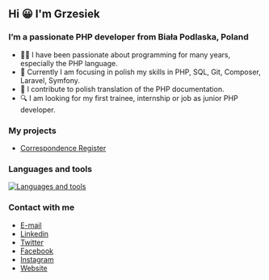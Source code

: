 ## Hi 😀 I'm Grzesiek

### I’m a passionate PHP developer from Biała Podlaska, Poland
- 👨‍💻 I have been passionate about programming for many years, especially the PHP language.
- 🌱 Currently I am focusing in polish my skills in PHP, SQL, Git, Composer, Laravel, Symfony.
- 💜 I contribute to polish translation of the PHP documentation.
- 🔍 I am looking for my first trainee, internship or job as junior PHP developer.

### My projects
- [Correspondence Register](https://github.com/grzegorz-bankowski/correspondence-register)

### Languages and tools
[![Languages and tools](https://skillicons.dev/icons?i=php,laravel,symfony,git,mysql,html,css,vscode,phpstorm)](https://skillicons.dev)

### Contact with me
- [E-mail](mailto:grzegorz@bankowski.dev)
- [Linkedin](https://www.linkedin.com/in/grzegorz-bankowski)
- [Twitter](https://twitter.com/g_bankowski)
- [Facebook](https://www.facebook.com/grzegorz.bankowski.fb)
- [Instagram](https://www.instagram.com/grzegorz.bankowski)
- [Website](https://bankowski.dev)
